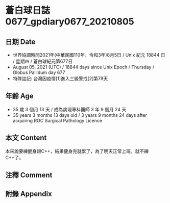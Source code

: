 [_metadata_:encoding]: - "utf-8"
[_metadata_:language]: - "zh-Hant-TW"
[_metadata_:fileformat]: - "markdown"
[_metadata_:MIME_type]: - "text/plain"
[_metadata_:markdown_version]: - "commonmark version 0.29"
[_metadata_:markdown_spec]: - "https://spec.commonmark.org/0.29/"

# 蒼白球日誌0677_gpdiary0677_20210805 #

## 日期 Date ##

* 世界協調時間2021年(中華民國110年，令和3年)8月5日 / Unix 紀元 18844 日 / 星期四 / 蒼白球紀元第677日
* August 05, 2021 (UTC) / 18844 days since Unix Epoch / Thursday / Globus Pallidum day 677
* 特殊註記: 台灣因疫情[1]進入三級警戒[2]第79天

## 年齡 Age ##

* 35 歲 3 個月 13 天 / 成為病理專科醫師 3 年 9 個月 24 天
* 35 years 3 months 13 days old / 3 years 9 months 24 days after acquiring ROC Surgical Pathology Licence

## 本文 Content ##

本來說要練健身跟C++，結果健身完就累了，為了明天正常上班，就不練C++了。

## 注釋 Comment ##

## 附錄 Appendix ##

